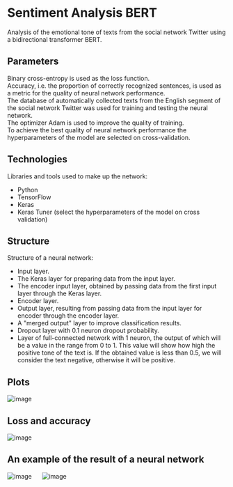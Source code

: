 # Sentiment Analysis BERT

Analysis of the emotional tone of texts from the social network Twitter using a bidirectional transformer BERT.

## Parameters

Binary cross-entropy is used as the loss function.<br>
Accuracy, i.e. the proportion of correctly recognized sentences, is used as a metric for the quality of neural network performance.<br>
The database of automatically collected texts from the English segment of the social network Twitter was used for training and testing the neural network.<br>
The optimizer Adam is used to improve the quality of training.<br> 
To achieve the best quality of neural network performance the hyperparameters of the model are selected on cross-validation.

## Technologies

<p>Libraries and tools used to make up the network:</p>

<ul>
	<li>Python</li>
    	<li>TensorFlow</li>
  	<li>Keras</li>
  	<li>Keras Tuner (select the hyperparameters of the model on cross validation)</li>
</ul>

## Structure

Structure of a neural network:

<ul>
	<li>Input layer.</li>
    	<li>The Keras layer for preparing data from the input layer.</li>
    	<li>The encoder input layer, obtained by passing data from the first input layer through the Keras layer.</li>
    	<li>Encoder layer.</li>
    	<li>Output layer, resulting from passing data from the input layer for encoder through the encoder layer.</li>
    	<li>A "merged output" layer to improve classification results.</li>
    	<li>Dropout layer with 0.1 neuron dropout probability.</li>
    	<li>Layer of full-connected network with 1 neuron, the output of which will be a value in the range from 0 to 1. This value will show how high the positive tone of the text is. If the obtained value is less than 0.5, we will consider the text negative, otherwise it will be positive.</li>
</ul>


## Plots

![image](https://user-images.githubusercontent.com/54866075/126515847-d09486e7-9234-4210-a442-790f12d94d27.png)

## Loss and accuracy

![image](https://user-images.githubusercontent.com/54866075/126515923-5e9c8788-ee6f-46b1-b7d2-1b697839d4ae.png)

## An example of the result of a neural network

![image](https://user-images.githubusercontent.com/54866075/126515872-fbee9a65-b44d-466c-a6dd-aa2c141cc266.png)      ![image](https://user-images.githubusercontent.com/54866075/126515884-0f62b101-9557-4f93-a967-f8049530ff39.png)
